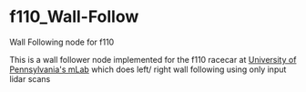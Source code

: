 # f110_Wall-Follow
Wall Following node for f110

This is a wall follower node implemented for the f110 racecar at [University of Pennsylvania's mLab](http://mlab-upenn.github.io/f110/) which does left/ right wall following using only input lidar scans
